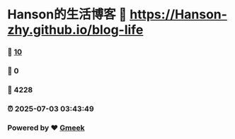 # Hanson的生活博客 :link: https://Hanson-zhy.github.io/blog-life 
### :page_facing_up: [10](https://Hanson-zhy.github.io/blog-life/tag.html) 
### :speech_balloon: 0 
### :hibiscus: 4228 
### :alarm_clock: 2025-07-03 03:43:49 
### Powered by :heart: [Gmeek](https://github.com/Meekdai/Gmeek)
